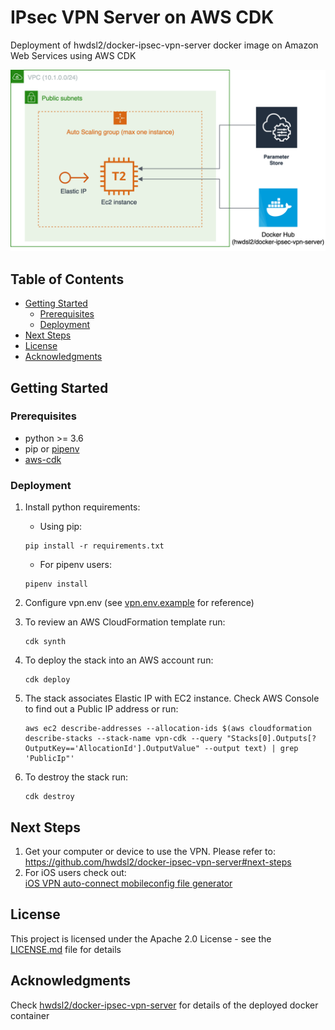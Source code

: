 # IPsec VPN Server on AWS CDK  

Deployment of hwdsl2/docker-ipsec-vpn-server docker image on Amazon Web Services using AWS CDK

![architecture diagram][logo]


## Table of Contents

- [Getting Started](#getting-started) 
    - [Prerequisites](#prerequisites)
    - [Deployment](#deployment)
- [Next Steps](#next-steps)
- [License](#license)
- [Acknowledgments](#acknowledgments)    

## Getting Started

### Prerequisites

- python >= 3.6
- pip or [pipenv]
- [aws-cdk]

### Deployment

1. Install python requirements:

    - Using pip:
    ```
    pip install -r requirements.txt
    ```
    - For pipenv users:
    ```
    pipenv install
    ```
1. Configure vpn.env (see [vpn.env.example](vpn.env.example) for reference)
1. To review an AWS CloudFormation template run:
    ```
    cdk synth 
    ```
1. To deploy the stack into an AWS account run:
    ```
    cdk deploy
    ```
1.  The stack associates Elastic IP with EC2 instance. Check AWS Console to find out a Public IP address or run:
    ```
    aws ec2 describe-addresses --allocation-ids $(aws cloudformation describe-stacks --stack-name vpn-cdk --query "Stacks[0].Outputs[?OutputKey=='AllocationId'].OutputValue" --output text) | grep 'PublicIp"'
    ```
1. To destroy the stack run:
    ```
    cdk destroy
    ```
    
## Next Steps

1. Get your computer or device to use the VPN. Please refer to:
    https://github.com/hwdsl2/docker-ipsec-vpn-server#next-steps   
1. For iOS users check out:   
    [iOS VPN auto-connect mobileconfig file generator]
    
    
## License

This project is licensed under the Apache 2.0 License - see the [LICENSE.md](LICENSE.md) file for details

## Acknowledgments

Check [hwdsl2/docker-ipsec-vpn-server] for details of the deployed docker container
 

[logo]: docs/vpn-diag.png "Architecture diagram"
[hwdsl2/docker-ipsec-vpn-server]: https://github.com/hwdsl2/docker-ipsec-vpn-server "docker"
[aws-cdk]: https://docs.aws.amazon.com/cdk/latest/guide/getting_started.html "cdk installation"
[pipenv]: https://github.com/pypa/pipenv "pipenv"
[iOS VPN auto-connect mobileconfig file generator]: https://github.com/klinquist/iOS-VPN-Autoconnect
